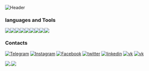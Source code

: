 ![Header](hhttps://github.com/UshakovDmitry/UshakovDmitry/blob/main/SCR-20221123-vns.png)

### languages and Tools

<img src="https://img.shields.io/badge/HTML-141321?style=for-the-badge&logo=HTML5&logoColor="/><img src="https://img.shields.io/badge/CSS-141321?style=for-the-badge&logo=CSS3&logoColor=1E90FF"/><img src="https://img.shields.io/badge/sass-141321?style=for-the-badge&logo=sass&logoColor=#CC6699"/><img src="https://img.shields.io/badge/JavaScript-141321?style=for-the-badge&logo=JavaScript&logoColor=FFFF00"/><img src="https://img.shields.io/badge/react-141321?style=for-the-badge&logo=React&logoColor=00FFFF"/><img src="https://img.shields.io/badge/Typescript-141321?style=for-the-badge&logo=typescript&logoColor=#####3178C6"/><img src="https://img.shields.io/badge/webpack-141321?style=for-the-badge&logo=webpack&logoColor=##8DD6F9"/><img src="https://img.shields.io/badge/git-141321?style=for-the-badge&logo=git&logoColor=###F05032"/><img src="https://img.shields.io/badge/github-141321?style=for-the-badge&logo=github&logoColor=####181717"/> 

### Contacts

[![Telegram](https://img.shields.io/badge/-Telegram-141321?style=for-the-badge&logo=Telegram)](https://t.me/Mobil_08)
[![Instagram](https://img.shields.io/badge/-Instagram-141321?style=for-the-badge&logo=Instagram)](https://www.instagram.com/ushakov.08/)
[![Facebook](https://img.shields.io/badge/-Facebook-141321?style=for-the-badge&logo=Facebook)](https://www.facebook.com/profile.php?id=100004233817312)
[![twitter](https://img.shields.io/badge/-twitter-141321?style=for-the-badge&logo=twitter)](https://vk.com/ushakov_08)
[![linkedin](https://img.shields.io/badge/-linkedin-141321?style=for-the-badge&logo=linkedin)](https://www.linkedin.com/in/dmitry-ushakov-016438255/)
[![vk](https://img.shields.io/badge/-Вконтакте-141321?style=for-the-badge&logo=vk)](https://vk.com/ushakov_08)
[![vk](https://img.shields.io/badge/-HH-141321?style=for-the-badge&logo=headhunter)](https://vk.com/ushakov_08)

<a href="https://github.com/anuraghazra/convoychat">
  <img align = "center" src="https://github-readme-stats.vercel.app/api?username=UshakovDmitry&card_width=450&theme=radical" />
</a>
 <a href="https://github.com/anuraghazra/github-readme-stats">
  <img align = "center" src="https://github-readme-stats.vercel.app/api/top-langs/?username=UshakovDmitry&layout=compact&card_width=340&theme=radical" />
</a>


